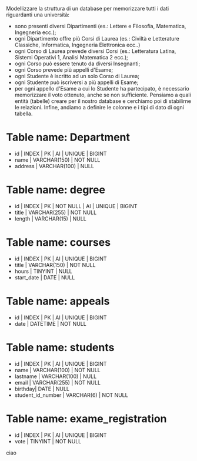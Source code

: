 Modellizzare la struttura di un database per memorizzare tutti i dati riguardanti una università:
- sono presenti diversi Dipartimenti (es.: Lettere e Filosofia, Matematica, Ingegneria ecc.);
- ogni Dipartimento offre più Corsi di Laurea (es.: Civiltà e Letterature Classiche, Informatica, Ingegneria Elettronica ecc..)
- ogni Corso di Laurea prevede diversi Corsi (es.: Letteratura Latina, Sistemi Operativi 1, Analisi Matematica 2 ecc.);
- ogni Corso può essere tenuto da diversi Insegnanti;
- ogni Corso prevede più appelli d'Esame;
- ogni Studente è iscritto ad un solo Corso di Laurea;
- ogni Studente può iscriversi a più appelli di Esame;
- per ogni appello d'Esame a cui lo Studente ha partecipato, è necessario memorizzare il voto ottenuto, anche se non sufficiente.
Pensiamo a quali entità (tabelle) creare per il nostro database e cerchiamo poi di stabilirne le relazioni. Infine, andiamo a definire le colonne e i tipi di dato di ogni tabella.


# Table name: Department

- id | INDEX | PK | AI | UNIQUE | BIGINT
- name | VARCHAR(150) | NOT NULL
- address | VARCHAR(100) | NULL

# Table name: degree

- id | INDEX | PK | NOT NULL | AI | UNIQUE | BIGINT
- title | VARCHAR(255) | NOT NULL
- length | VARCHAR(15) | NULL

# Table name: courses

- id | INDEX | PK | AI | UNIQUE | BIGINT
- title | VARCHAR(150) | NOT NULL
- hours | TINYINT | NULL
- start_date | DATE | NULL

# Table name: appeals

- id | INDEX | PK | AI | UNIQUE | BIGINT
- date | DATETIME | NOT NULL

# Table name: students
- id | INDEX | PK | AI | UNIQUE | BIGINT
- name | VARCHAR(100) | NOT NULL
- lastname | VARCHAR(100) | NULL
- email | VARCHAR(255) | NOT NULL
- birthday| DATE | NULL
- student_id_number | VARCHAR(6) | NOT NULL

# Table name: exame_registration
- id | INDEX | PK | AI | UNIQUE | BIGINT
- vote | TINYINT | NOT NULL

ciao
